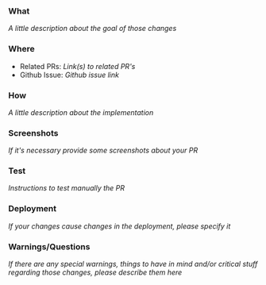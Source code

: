 ### What

_A little description about the goal of those changes_

### Where

* Related PRs: _Link(s) to related PR's_
* Github Issue: _Github issue link_

### How

_A little description about the implementation_

### Screenshots

_If it's necessary provide some screenshots about your PR_

### Test

_Instructions to test manually the PR_ 

### Deployment

_If your changes cause changes in the deployment, please specify it_

### Warnings/Questions

_If there are any special warnings, things to have in mind and/or critical stuff regarding those changes, please describe them here_
